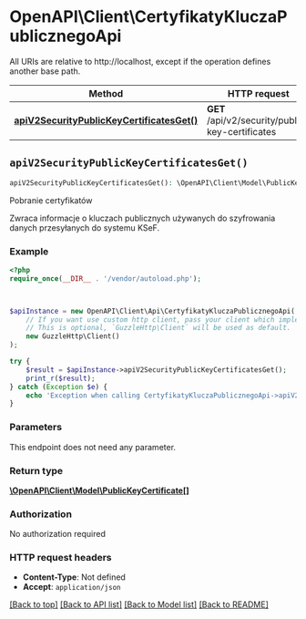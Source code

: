 # OpenAPI\Client\CertyfikatyKluczaPublicznegoApi

All URIs are relative to http://localhost, except if the operation defines another base path.

| Method | HTTP request | Description |
| ------------- | ------------- | ------------- |
| [**apiV2SecurityPublicKeyCertificatesGet()**](CertyfikatyKluczaPublicznegoApi.md#apiV2SecurityPublicKeyCertificatesGet) | **GET** /api/v2/security/public-key-certificates | Pobranie certyfikatów |


## `apiV2SecurityPublicKeyCertificatesGet()`

```php
apiV2SecurityPublicKeyCertificatesGet(): \OpenAPI\Client\Model\PublicKeyCertificate[]
```

Pobranie certyfikatów

Zwraca informacje o kluczach publicznych używanych do szyfrowania danych przesyłanych do systemu KSeF.

### Example

```php
<?php
require_once(__DIR__ . '/vendor/autoload.php');



$apiInstance = new OpenAPI\Client\Api\CertyfikatyKluczaPublicznegoApi(
    // If you want use custom http client, pass your client which implements `GuzzleHttp\ClientInterface`.
    // This is optional, `GuzzleHttp\Client` will be used as default.
    new GuzzleHttp\Client()
);

try {
    $result = $apiInstance->apiV2SecurityPublicKeyCertificatesGet();
    print_r($result);
} catch (Exception $e) {
    echo 'Exception when calling CertyfikatyKluczaPublicznegoApi->apiV2SecurityPublicKeyCertificatesGet: ', $e->getMessage(), PHP_EOL;
}
```

### Parameters

This endpoint does not need any parameter.

### Return type

[**\OpenAPI\Client\Model\PublicKeyCertificate[]**](../Model/PublicKeyCertificate.md)

### Authorization

No authorization required

### HTTP request headers

- **Content-Type**: Not defined
- **Accept**: `application/json`

[[Back to top]](#) [[Back to API list]](../../README.md#endpoints)
[[Back to Model list]](../../README.md#models)
[[Back to README]](../../README.md)
